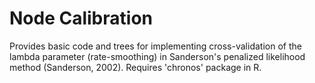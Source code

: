 # Node Calibration

Provides basic code and trees for implementing cross-validation of the lambda parameter (rate-smoothing) in Sanderson's penalized likelihood method (Sanderson, 2002). Requires 'chronos' package in R. 
